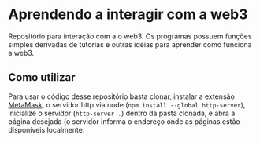 # Aprendendo a interagir com a web3

Repositório para interação com a o web3. Os programas possuem funções simples derivadas de tutorias e outras idéias para aprender como funciona a web3.

## Como utilizar

Para usar o código desse repositório basta clonar, instalar a extensão [MetaMask](https://metamask.io/), o servidor http via node (`npm install --global http-server`), inicialize o servidor (`http-server .`) dentro da pasta clonada, e abra a página desejada (o servidor informa o endereço onde as páginas estão disponíveis localmente.